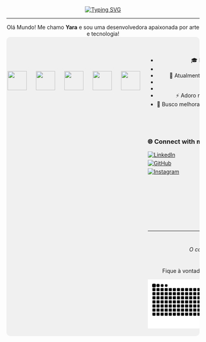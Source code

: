 <div align="center">
  <a href="https://git.io/typing-svg">
    <img src="https://readme-typing-svg.demolab.com?font=Fira+Code&weight=500&size=22&pause=1000&color=EEEEEE&center=true&vCenter=true&random=false&width=524&lines=%E2%8A%B9+Welcome+to+my+profile!+%CB%99%E1%B5%95%CB%99+%E2%8A%B9+" alt="Typing SVG">
  </a>
</div>

---

 <div align="center">
Olá Mundo! Me chamo <strong>Yara</strong> e sou uma desenvolvedora apaixonada por arte e tecnologia!  
 </div>


<div align="center" style="background-color: #f0f0f0; padding: 20px; border-radius: 10px; overflow-x: auto; white-space: nowrap; display: flex; justify-content: center; gap: 10px;">
  <div align="center">
  <h3>My Stack</h3>
  <p>
    <img src="https://cdn.jsdelivr.net/gh/devicons/devicon/icons/html5/html5-original.svg" width="50" height="50" style="border-radius: 10px; background: #f0f0f0; padding: 10px;"/>
    <img src="https://cdn.jsdelivr.net/gh/devicons/devicon/icons/css3/css3-original.svg" width="50" height="50" style="border-radius: 10px; background: #f0f0f0; padding: 10px;"/>
    <img src="https://cdn.jsdelivr.net/gh/devicons/devicon/icons/javascript/javascript-plain.svg" width="50" height="50" style="border-radius: 10px; background: #f0f0f0; padding: 10px;"/>
    <img src="https://cdn.jsdelivr.net/gh/devicons/devicon/icons/java/java-original.svg" width="50" height="50" style="border-radius: 10px; background: #f0f0f0; padding: 10px;"/>
    <img src="https://cdn.jsdelivr.net/gh/devicons/devicon/icons/mysql/mysql-original.svg" width="50" height="50" style="border-radius: 10px; background: #f0f0f0; padding: 10px;"/>
    <img src="https://cdn.jsdelivr.net/gh/devicons/devicon/icons/postgresql/postgresql-original.svg" width="50" height="50" style="border-radius: 10px; background: #f0f0f0; padding: 10px;"/>
    <img src="https://cdn.jsdelivr.net/gh/devicons/devicon/icons/amazonwebservices/amazonwebservices-original-wordmark.svg" width="50" height="50" style="border-radius: 10px; background: #f0f0f0; padding: 10px;"/>
    <img src="https://cdn.jsdelivr.net/gh/devicons/devicon/icons/apache/apache-plain.svg" width="50" height="50" style="border-radius: 10px; background: #f0f0f0; padding: 10px;"/>
    <img src="https://cdn.jsdelivr.net/gh/devicons/devicon/icons/php/php-original.svg" width="50" height="50" style="border-radius: 10px; background: #f0f0f0; padding: 10px;"/>
    <img src="https://cdn.jsdelivr.net/gh/devicons/devicon/icons/typescript/typescript-original.svg" width="50" height="50" style="border-radius: 10px; background: #f0f0f0; padding: 10px;"/>
    <img src="https://cdn.jsdelivr.net/gh/devicons/devicon/icons/vscode/vscode-original.svg" width="50" height="50" style="border-radius: 10px; background: #f0f0f0; padding: 10px;"/>
  </p>
</div>


<div>
---

- 🎓 Estudo **Análise e Desenvolvimento de Sistemas** (4/4).  
- 🔭 Estou trabalhando em um **Portfólio**.  
- 🌱 Atualmente estou aprendendo **JavaScript, Java, Git e Ferramentas Web**.
- 🌱 Estou participando **Oracle Next Education** (3/6).  
- 👯 Procuro colaborar em **projetos de código aberto**.  
- ⚡ Adoro resolver quebra-cabeças, desenhar e aprender coisas novas.  
- 🎯 Busco melhorar habilidades de programação e contribuir para projetos de impacto.

#

  <br>

  <img align="left" alt="" height="140px" src="study.gif">

<div style="text-align: left;" align="left">
    <h3>🌐 Connect with me!</h3>
    <a href="https://www.linkedin.com/in/yara-rosa-dev" target="_blank" style="display: block; margin: 5px 0;">
        <img src="https://img.shields.io/badge/LinkedIn-000?style=for-the-badge&logo=linkedin&logoColor=EEEEEE" alt="LinkedIn">
    </a>  
    <a href="https://github.com/yarazip" target="_blank" style="display: block; margin: 5px 0;">
        <img src="https://img.shields.io/badge/GitHub-000?style=for-the-badge&logo=github&logoColor=EEEEEE" alt="GitHub">
    </a>  
    <a href="https://instagram.com/ynharaart" target="_blank" style="display: block; margin: 5px 0;">
        <img src="https://img.shields.io/badge/Instagram-000?style=for-the-badge&logo=instagram&logoColor=EEEEEE" alt="Instagram">
    </a>  
</div>
        
  <br>

#

<div style="text-align: center;" align="center">
  <h3> GitHub Stats </h3>
  <br>
  <img src="https://github-readme-stats-git-masterrstaa-rickstaa.vercel.app/api?username=yarazip&hide_title=true&show_icons=true&include_all_commits=false&count_private=true&line_height=25&hide=issues&bg_color=000&title_color=EEEEEE&text_color=FFF&border_radius=3&border_color=EEEEEE&icon_color=EEEEEE&theme=jolly" alt="GitHub stats">

  <a href="https://github.com/yarazip/github-readme-stats">
    <img src="https://github-readme-stats-git-masterrstaa-rickstaa.vercel.app/api/top-langs/?username=yarazip&line_height=10&card_width=290&layout=compact&hide_title=false&count_private=true&langs_count=4&show_icons=true&title_color=EEEEEE&hide=html,scss,less&bg_color=000&text_color=8B8B8B&border_radius=3&border_color=EEEEEE&count_private=true" alt="Most Used Languages">
  </a>
</div>

---

#

_O conhecimento só faz sentido quando compartilhado!._

#

Fique à vontade para me enviar uma mensagem ou colaborar em projetos! 😊

<picture align="center">
  <source media="(prefers-color-scheme: dark)" srcset="https://raw.githubusercontent.com/yarazip/yarazip/output/github-contribution-grid-snake-dark.svg">
  <source media="(prefers-color-scheme: light)" srcset="https://raw.githubusercontent.com/yarazip/yarazip/output/github-contribution-grid-snake-dark.svg">
  <img align="center" alt="github contribution grid snake animation" src="https://raw.githubusercontent.com/yarazip/yarazip/output/github-contribution-grid-snake.svg">
</picture>

